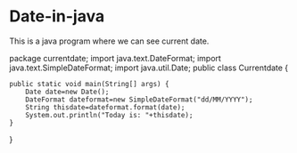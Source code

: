 # Date-in-java
This is a java program where we can see current date.


package currentdate;
import java.text.DateFormat;
import java.text.SimpleDateFormat;
import java.util.Date;
public class Currentdate {

    public static void main(String[] args) {
        Date date=new Date();
        DateFormat dateformat=new SimpleDateFormat("dd/MM/YYYY");
        String thisdate=dateformat.format(date);
        System.out.println("Today is: "+thisdate);
    }
    
}
